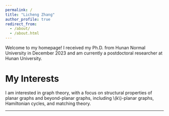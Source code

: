 ```yaml
---
permalink: /
title: "Licheng Zhang"
author_profile: true
redirect_from: 
  - /about/
  - /about.html
---
```

Welcome to  my homepage! I received my Ph.D. from Hunan Normal University in December 2023 and am currently a postdoctoral researcher at Hunan University.

My Interests
======
I am interested in graph theory, with a focus on structural properties of planar graphs and beyond-planar graphs, including \\(k\\)-planar graphs, Hamiltonian cycles, and matching theory.


------
